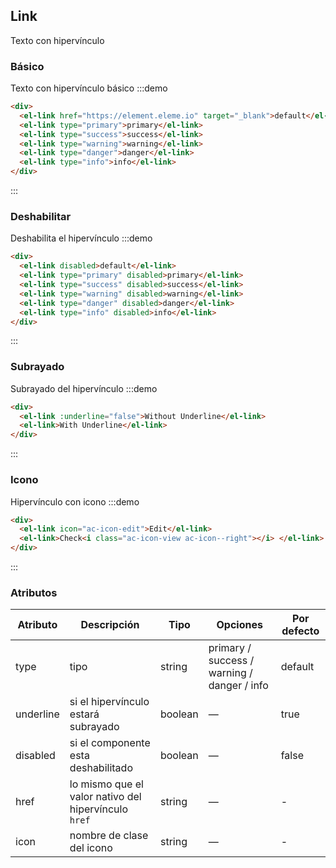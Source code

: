 ## Link

Texto con hipervínculo

### Básico

Texto con hipervínculo básico
:::demo

```html
<div>
  <el-link href="https://element.eleme.io" target="_blank">default</el-link>
  <el-link type="primary">primary</el-link>
  <el-link type="success">success</el-link>
  <el-link type="warning">warning</el-link>
  <el-link type="danger">danger</el-link>
  <el-link type="info">info</el-link>
</div>
```

:::

### Deshabilitar

Deshabilita el hipervínculo
:::demo

```html
<div>
  <el-link disabled>default</el-link>
  <el-link type="primary" disabled>primary</el-link>
  <el-link type="success" disabled>success</el-link>
  <el-link type="warning" disabled>warning</el-link>
  <el-link type="danger" disabled>danger</el-link>
  <el-link type="info" disabled>info</el-link>
</div>
```

:::

### Subrayado

Subrayado del hipervínculo
:::demo

```html
<div>
  <el-link :underline="false">Without Underline</el-link>
  <el-link>With Underline</el-link>
</div>
```

:::

### Icono

Hipervínculo con icono
:::demo

```html
<div>
  <el-link icon="ac-icon-edit">Edit</el-link>
  <el-link>Check<i class="ac-icon-view ac-icon--right"></i> </el-link>
</div>
```

:::

### Atributos

| Atributo  | Descripción                                          | Tipo    | Opciones                                    | Por defecto |
| --------- | ---------------------------------------------------- | ------- | ------------------------------------------- | ----------- |
| type      | tipo                                                 | string  | primary / success / warning / danger / info | default     |
| underline | si el hipervínculo estará subrayado                  | boolean | —                                           | true        |
| disabled  | si el componente esta deshabilitado                  | boolean | —                                           | false       |
| href      | lo mismo que el valor nativo del hipervínculo `href` | string  | —                                           | -           |
| icon      | nombre de clase del icono                            | string  | —                                           | -           |
